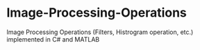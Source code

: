 # Image-Processing-Operations  

Image Processing Operations (Filters, Histrogram operation, etc.) implemented in C# and MATLAB
